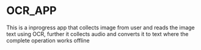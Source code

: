 # OCR_APP
This is a inprogress app that collects image from user and reads the image text using OCR, further it collects audio and converts it to text where the complete operation works offline
